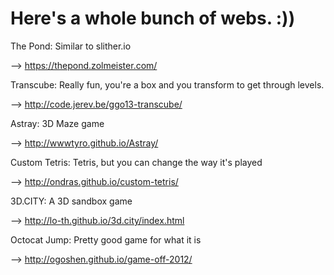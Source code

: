 # **Here's a whole bunch of webs. :))**


The Pond: Similar to slither.io


--> https://thepond.zolmeister.com/


Transcube: Really fun, you're a box and you transform to get through levels.


--> http://code.jerev.be/ggo13-transcube/


Astray: 3D Maze game 


--> http://wwwtyro.github.io/Astray/


Custom Tetris: Tetris, but you can change the way it's played


--> http://ondras.github.io/custom-tetris/


3D.CITY: A 3D sandbox game


--> http://lo-th.github.io/3d.city/index.html


Octocat Jump: Pretty good game for what it is


--> http://ogoshen.github.io/game-off-2012/


